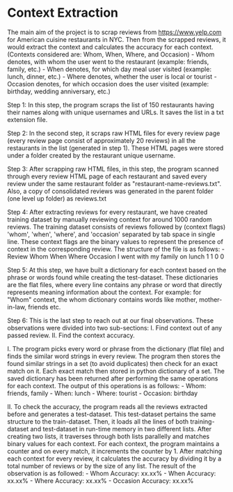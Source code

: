 # Context Extraction
The main aim of the project is to scrap reviews from https://www.yelp.com for American cuisine restaurants in NYC. Then from the scrapped reviews, it would extract the context and calculates the accuracy for each context. (Contexts considered are: Whom, When, Where, and Occasion) 
    - Whom denotes, with whom the user went to the restaurant (example: friends, family, etc.) 
    - When denotes, for which day meal user visited (example: lunch, dinner, etc.) 
    - Where denotes, whether the user is local or tourist 
    - Occasion denotes, for which occasion does the user visited (example: birthday, wedding anniversary, etc.)

Step 1: In this step, the program scraps the list of 150 restaurants having their names along with unique usernames and URLs. It saves the list in a txt extension file.

Step 2: In the second step, it scraps raw HTML files for every review page (every review page consist of approximately 20 reviews) in all the restaurants in the list (generated in step 1). These HTML pages were stored under a folder created by the restaurant unique username.

Step 3: After scrapping raw HTML files, in this step, the program scanned through every review HTML page of each restaurant and saved every review under the same restaurant folder as "restaurant-name-reviews.txt". Also, a copy of consolidated reviews was generated in the parent folder (one level up folder) as reviews.txt

Step 4: After extracting reviews for every restaurant, we have created training dataset by manually reviewing context for around 1000 random reviews. The training dataset consists of reviews followed by (context flags) 'whom', 'when', 'where', and 'occasion' separated by tab space in single line. These context flags are the binary values to represent the presence of context in the corresponding review. The structure of the file is as follows: 
    - Review Whom When Where Occasion I went with my family on lunch 1 1 0 0

Step 5: At this step, we have built a dictionary for each context based on the phrase or words found while creating the test-dataset. These dictionaries are the flat files, where every line contains any phrase or word that directly represents meaning information about the context. For example: for "Whom" context, the whom dictionary contains words like mother, mother-in-law, friends etc.

Step 6: This is the last step to reach out at our final observations. These observations were divided into two sub-sections: I. Find context out of any passed review. II. Find the context accuracy.

I. The program picks every word or phrase from the dictionary (flat file) and finds the similar word strings in every review. The program then stores the found similar strings in a set (to avoid duplicates) then check for an exact match on it. Each exact match then stored in python dictionary of a set. The saved dictionary has been returned after performing the same operations for each context. The output of this operations is as follows: 
    - Whom: friends, family 
    - When: lunch 
    - Where: tourist 
    - Occasion: birthday

II. To check the accuracy, the program reads all the reviews extracted before and generates a test-dataset. This test-dataset pertains the same structure to the train-dataset. Then, it loads all the lines of both training-dataset and test-dataset in run-time memory in two different lists. After creating two lists, it traverses through both lists parallelly and matches binary values for each context. For each context, the program maintains a counter and on every match, it increments the counter by 1. After matching each context for every review, it calculates the accuracy by dividing it by a total number of reviews or by the size of any list. The result of the observation is as followed: 
    - Whom Accuracy: xx.xx% 
    - When Accuracy: xx.xx% 
    - Where Accuracy: xx.xx% 
    - Occasion Accuracy: xx.xx%

